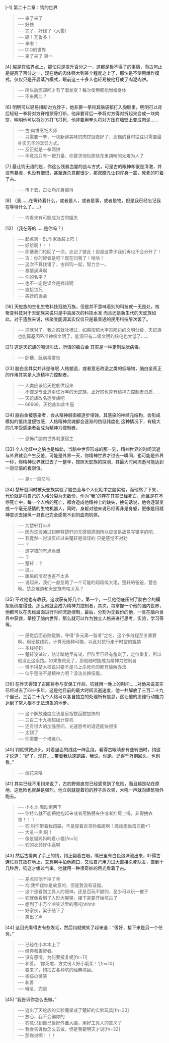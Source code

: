 
[-1] 第二十二章：钧的世界
>--- 来了来了<br>
>--- 好快<br>
>--- 完了，好绿了（大雾）<br>
>--- 砸！瓦鲁多！<br>
>--- 来啦！<br>
>--- DIO的世界<br>
>--- 来了来了 第一<br>

[4] 越是在临界点上，那怕只是提升百分之一，这都是极不得了的事情，而古何止是提高了百分之一，现在他的肉体强大到某个程度之上了，那怕是不使用爆炸模式，仅仅只是开启蒸汽模式，眼前这三十多人也轻易被他打成了肉泥肉饼。
>--- 所以后面郑吒才有了潜龙变？每次使用都能增幅身体<br>
>--- 不来两口？<br>

[6] 明明可以轻易扭断对方脖子，他非要一拳将其脑袋都打入胸腔里，明明可以背后轻轻一拳将对方脊椎颈骨打断，他非要背后一拳将对方得对折起来变成一块肉饼，明明他可以将对方打飞打死，他非要用拳头将对方压在墙壁上变成肉泥……
>--- 古·肉饼烹饪大师<br>
>--- 只需要一拳，一块新鲜美味的肉饼就做好了，高档的食材往往只需要最朴实无华的烹饪方式。<br>
>--- 反正就是一拳两饼<br>
>--- 毕竟古只有一把力量，你要求他玩那些花里胡哨的太难为人了<br>

[7] 最让钧无语的是，你这么残暴血腥的战斗方式，可是古的眼神却很是清澈，并没有暴虐，也没有憎恨，甚至连杀意都很少，那双瞳孔让钧浑身一震，死死的盯着了古。
>--- 传下去，古让均浑身颤抖<br>

[8] （我……在等待着什么，或者是人，或者是事，或者是物，但是我已经忘记我在等待什么了……）
>--- 均看来有可能成为古的姐夫<br>

[12] （我在等的……是你吗？）
>--- 起点第一BL作家重装上阵！<br>
>--- 好给啊！！！<br>
>--- 即便我们轮回了一次，忘记了彼此！但是这辈子我们再也不会分开了！<br>
>--- 古：你的智者是吧？现在归我了！哈哈！<br>
>--- 这次不算找错了，古和钧一起，智力合一。<br>
>--- 基情满满啊<br>
>--- 你的名字？<br>
>--- 也不一定是误会是找错啊<br>
>--- 直接锁死<br>
>--- 美妙的误会<br>

[16] 天蛇族的生化生物科技冠绝万族，但是并不意味着别的科技就一无是处，核聚变科技对于天蛇族来说只是中高层次的科技水准 而且还是新生代的天蛇族如此，对于遗族来说，核聚变能源其实仅仅只是最普通的民用科技层次罢了。
>--- 这就对了，我之前就吐槽过，如果按照大宇宙那边的文明分级，天蛇族也能算基因系准神级文明了，能源只有二级文明的核电也太低了……<br>

[21] 这是天蛇族的嘲讽叫法，所谓的脑白金 其实是一种定制型朊病毒。
>--- 卧槽，朊病毒警告<br>

[23] 脑白金其实并非是催眠 人格塑造，或者意志改造之类的低端物，脑白金真正的作用其实是人造精神力控制者。
>--- 人类应该给天蛇族供起来<br>
>--- 不愧是专业造爹亿万年的天蛇族，正好钧也算有精神力控制者资质……<br>
>--- 天蛇族改名造爹族吧<br>
>--- 66666，天蛇族如此牛逼<br>

[24] 脑白金被感染者，会从精神层面被逐步侵蚀，其感染的神经元结构，会形成模拟的低纬度侵蚀感，人格精神灵魂都会逐渐的伪低纬度化 这种情况下，有极大的几率受感染者会成为精神力控制者。
>--- 恐怖片脑内世界刺激宿主<br>

[33] 个人化缸中之脑也是如此，当脑中世界形成的那一刻，精神世界的时间流逝与外界就会产生反差，可能是外界一天，你精神世界才过去一瞬间，也可能是外界一秒，你精神世界就过去了一整年，按照天蛇族的探测，其最大时间流逝可能达到一百亿倍的极限值。
>--- 是±一百亿吗<br>

[34] 楚轩就同时被天蛇族实验了脑白金与个人化缸中之脑实验，而他熬了下来，代价就是将自己的人格分裂为无数份，作为“我”的存在其实已经死亡，而且是在不停死亡中，每一个人格的死亡，都会造成他精神上的缺失，换句话说，他会逐渐变成一个毫无感情的生物机器人，同时，身躯对他来说已经再非是身躯，更像是用精神意识去操纵一具自己完全感觉不到的血肉机体。
>--- 为楚轩打call<br>
>--- 因为这段通过钧解释楚轩的无感情原因所以应该是故意写错字的吧。<br>
>--- 我竟然一时没反应过来楚轩是错误的 只是感觉不对劲<br>
>--- ？<br>
>--- 这字错的有点离谱<br>
>--- ？<br>
>--- 楚轩：？<br>
>--- 这。。<br>
>--- 跟昊的情况也差不太多<br>
>--- 说起来，我们一直忽略了一个可能的超超级大佬，楚轩的爸爸，楚总啊。楚总难道和天蛇族有啥关系？<br>

[35] 不过他也有收获，这收获有好几个，第一个，一旦他彻底压制了脑白金的模拟低纬度侵蚀，那么他就会成为精神力控制者，其次，每掌握一个他的脑内世界，他都可以在思维层面进行时间流逝控制，最后，分割为无数份的他，一旦在脑内世界中获救，掌控了脑内世界，那么就可以作为独立人格来进行思考，实验，学习等等。
>--- 感觉后面击败鲲鹏，夺得“多元第一智者”之名，这个多线程至关重要啊，用无数线程，计算无限种可能，以此对抗行走于时空的鲲鹏<br>
>--- 多线程钧<br>
>--- 楚轩没试过，估计暗地里有试，但队里已经有詹岚了，定位重复，所以他没走这条路。如果詹岚死了，那他随时能成为精神力控制者<br>
>--- 怪不得楚大校说只要不是马上杀死你的都有破解办法<br>
>--- 似乎楚浩不是精神力吧？没法兑换技能。<br>

[36] 在昨天得知了古即将参与安保工作后，钧就用一晚上的时间……对他来说其实已经过去了四十多年，这是他目前的最大时间流逝速度，他一共解放了三百二十九个自己，三百二十九个人格可以各自独立的处理所有信息，这让他的思维行动能力达到了常人根本无法想象的地步。
>--- 这个解放速度应该是呈指数函数加快的<br>
>--- 三百二十九核超级计算机<br>
>--- 还有很大的加强空间，光速思考的话还能快很多<br>
>--- 太顶了<br>
>--- 你需要一个塔维尔。<br>

[40] 钧就微微点头，对着里面的线路一阵乱绕，看得古眼睛都有些转圈时，钧这才说道：“好了，现在……带着我快速跑路，我说，你跑，记得千万别回头，也别看。”
>--- 烟花来咯<br>

[41] 其实已经不用钧来说了，古的野兽直觉已经感觉到了危险，而且越是站在原地，这危险也就越是强烈，他立刻就提着钧的脖子后衣领，大吼一声就向建筑物外跑去。
>--- 小本本:魔动炮两下<br>
>--- 你特么就不能把他抱起来或者用胳膊夹住或者扛肩上吗，非得拽衣领！！！<br>
>--- 钧:叫你带着我跑路，不是提着衣领拎着跑啊！魔动炮轰击次数+1<br>
>--- 大吼一声:啊！<br>
>--- 像是猫妈妈叼着小猫[fn=5]<br>
>--- 钧的衣领好牛逼啊<br>

[43] 然后古看向了手上的钧，钧正翻着白眼，嘴巴里有白色泡沫流出来，吓得古连忙将其放在地上，又想用手拍他胸口，又怕自己用力过大直接杀死队友，直到十几秒后，钧这才缓过气来，他就用一种很奇妙的目光看着了古。
>--- 差点把他干掉了草<br>
>--- 均:我怀疑你是故意的，但是我没有证据。<br>
>--- 这个是看到工具人的眼神，还是百玩不腻的，至少可以玩一被子<br>
>--- 钧就像看到了人形大猩猩，接下来要开始坑古了<br>
>--- 想到了十万个冷笑话里的哪吒hhhhh<br>
>--- 好家伙，梁子结下了<br>
>--- 笑出了声<br>

[44] 这目光看得古有些发毛，然后钧就微笑了起来道：“很好，接下来是另一个任务。”
>--- 已经在小本本上了<br>
>--- 经典和善智者。<br>
>--- 没有感情，为何要报复呢[fn=11]<br>
>--- 和善。
‘你死啦，方丈份人好小氣架！’[fn=10]<br>
>--- 要来了，钧把古各种坑的经典项目。<br>
>--- 核疝の微笑<br>
>--- 和善<br>
>--- 哦吼，完蛋<br>

[45] “我告诉你怎么去做。”
>--- 逃出了天蛇族的实验魔掌成了楚轩的实验玩具[fn=33]<br>
>--- 放心，我不会骗你的<br>
>--- 钧意识到自己当好外置大脑，用好工具人的意义了<br>
>--- 我会告诉你怎么去做，但是我要明天才说[fn=32]<br>
>--- 那你说啊！！！<br>
